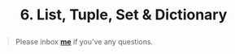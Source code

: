 <h1><p align="center">6. List, Tuple, Set & Dictionary</p></h1>


> Please inbox **[me](https://www.facebook.com/shoriot)** if you've any questions.